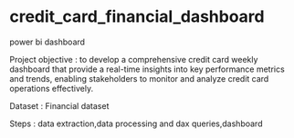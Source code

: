 # credit_card_financial_dashboard
power bi dashboard

Project objective : to develop a comprehensive credit card weekly dashboard that provide a real-time insights into key performance metrics and trends, enabling stakeholders to monitor and analyze credit card operations effectively.

Dataset : Financial dataset

Steps : data extraction,data processing and dax queries,dashboard 
